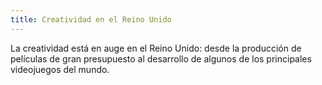 ```yaml
---
title: Creatividad en el Reino Unido
---
```

La creatividad está en auge en el Reino Unido: desde la producción de películas de gran presupuesto al desarrollo de algunos de los principales videojuegos del mundo.
